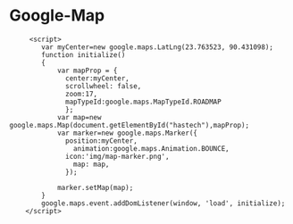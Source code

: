 # Google-Map
<script src="http://maps.googleapis.com/maps/api/js"></script>
         <script>
            var myCenter=new google.maps.LatLng(23.763523, 90.431098);
            function initialize()
            {
                var mapProp = {
                  center:myCenter,
                  scrollwheel: false,
                  zoom:17,
                  mapTypeId:google.maps.MapTypeId.ROADMAP
                  };
                var map=new google.maps.Map(document.getElementById("hastech"),mapProp);
                var marker=new google.maps.Marker({
                  position:myCenter,
                    animation:google.maps.Animation.BOUNCE,
                  icon:'img/map-marker.png',
                    map: map,
                  });

                marker.setMap(map);
            }
            google.maps.event.addDomListener(window, 'load', initialize);
        </script> 
